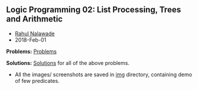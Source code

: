 ## Logic Programming 02: List Processing, Trees and Arithmetic

- [Rahul Nalawade](https://github.com/rahul1947)
- 2018-Feb-01 

**Problems:** [Problems](https://github.com/rahul1947/Logic-Programming/blob/master/LP02-List-Processing-Trees-and-Arithmetic/Problems.txt)

**Solutions:** [Solutions](https://github.com/rahul1947/Logic-Programming/blob/master/LP02-List-Processing-Trees-and-Arithmetic/CS6374-HW03-rsn170330.pdf) for all of the above problems. 

- All the images/ screenshots are saved in [img](https://github.com/rahul1947/Logic-Programming/tree/master/LP02-List-Processing-Trees-and-Arithmetic/img) directory, containing demo of few predicates.
